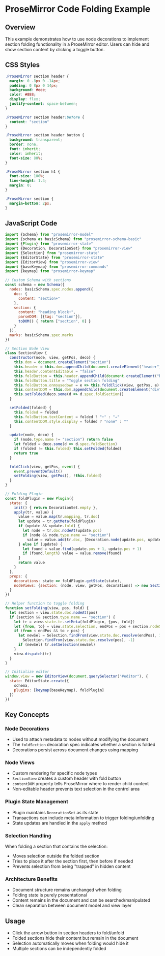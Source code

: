 # ProseMirror Code Folding Example

## Overview

This example demonstrates how to use node decorations to implement section folding functionality in a ProseMirror editor. Users can hide and show section content by clicking a toggle button.

## CSS Styles

```css
.ProseMirror section header { 
  margin: 0 -8px 0 -14px; 
  padding: 0 8px 0 14px; 
  background: #eee; 
  color: #888; 
  display: flex; 
  justify-content: space-between; 
}

.ProseMirror section header:before { 
  content: "section" 
}

.ProseMirror section header button { 
  background: transparent; 
  border: none; 
  font: inherit; 
  color: inherit; 
  font-size: 80%; 
}

.ProseMirror section h1 { 
  font-size: 100%; 
  line-height: 1.4; 
  margin: 0; 
}

.ProseMirror section { 
  margin-bottom: 2px; 
}
```

## JavaScript Code

```javascript
import {Schema} from "prosemirror-model"
import {schema as basicSchema} from "prosemirror-schema-basic"
import {Plugin} from "prosemirror-state"
import {Decoration, DecorationSet} from "prosemirror-view"
import {Selection} from "prosemirror-state"
import {EditorState} from "prosemirror-state"
import {EditorView} from "prosemirror-view"
import {baseKeymap} from "prosemirror-commands"
import {keymap} from "prosemirror-keymap"

// Custom Schema with sections
const schema = new Schema({
  nodes: basicSchema.spec.nodes.append({
    doc: {
      content: "section+"
    },
    section: {
      content: "heading block+",
      parseDOM: [{tag: "section"}],
      toDOM() { return ["section", 0] }
    }
  }),
  marks: basicSchema.spec.marks
})

// Section Node View
class SectionView {
  constructor(node, view, getPos, deco) {
    this.dom = document.createElement("section")
    this.header = this.dom.appendChild(document.createElement("header"))
    this.header.contentEditable = "false" 
    this.foldButton = this.header.appendChild(document.createElement("button"))
    this.foldButton.title = "Toggle section folding"
    this.foldButton.onmousedown = e => this.foldClick(view, getPos, e)
    this.contentDOM = this.dom.appendChild(document.createElement("div"))
    this.setFolded(deco.some(d => d.spec.foldSection))
  }

  setFolded(folded) {
    this.folded = folded
    this.foldButton.textContent = folded ? "▿" : "▵"
    this.contentDOM.style.display = folded ? "none" : ""
  }

  update(node, deco) {
    if (node.type.name != "section") return false
    let folded = deco.some(d => d.spec.foldSection)
    if (folded != this.folded) this.setFolded(folded)
    return true
  }

  foldClick(view, getPos, event) {
    event.preventDefault()
    setFolding(view, getPos(), !this.folded)
  }
}

// Folding Plugin
const foldPlugin = new Plugin({
  state: {
    init() { return DecorationSet.empty },
    apply(tr, value) {
      value = value.map(tr.mapping, tr.doc)
      let update = tr.getMeta(foldPlugin)
      if (update && update.fold) {
        let node = tr.doc.nodeAt(update.pos)
        if (node && node.type.name == "section")
          value = value.add(tr.doc, [Decoration.node(update.pos, update.pos + node.nodeSize, {}, {foldSection: true})])
      } else if (update) {
        let found = value.find(update.pos + 1, update.pos + 1)
        if (found.length) value = value.remove(found)
      }
      return value
    }
  },
  props: {
    decorations: state => foldPlugin.getState(state),
    nodeViews: {section: (node, view, getPos, decorations) => new SectionView(node, view, getPos, decorations)}
  }
})

// Helper function to toggle folding
function setFolding(view, pos, fold) {
  let section = view.state.doc.nodeAt(pos)
  if (section && section.type.name == "section") {
    let tr = view.state.tr.setMeta(foldPlugin, {pos, fold})
    let {from, to} = view.state.selection, endPos = pos + section.nodeSize
    if (from < endPos && to > pos) {
      let newSel = Selection.findFrom(view.state.doc.resolve(endPos), 1) ||
        Selection.findFrom(view.state.doc.resolve(pos), -1)
      if (newSel) tr.setSelection(newSel)
    }
    view.dispatch(tr)
  }
}

// Initialize editor
window.view = new EditorView(document.querySelector("#editor"), {
  state: EditorState.create({
    schema,
    plugins: [keymap(baseKeymap), foldPlugin]
  })
})
```

## Key Concepts

### Node Decorations
- Used to attach metadata to nodes without modifying the document
- The `foldSection` decoration spec indicates whether a section is folded
- Decorations persist across document changes using mapping

### Node Views
- Custom rendering for specific node types
- `SectionView` creates a custom header with fold button
- `contentDOM` property tells ProseMirror where to render child content
- Non-editable header prevents text selection in the control area

### Plugin State Management
- Plugin maintains `DecorationSet` as its state
- Transactions can include meta information to trigger folding/unfolding
- State updates are handled in the `apply` method

### Selection Handling
When folding a section that contains the selection:
- Moves selection outside the folded section
- Tries to place it after the section first, then before if needed
- Prevents selection from being "trapped" in hidden content

### Architecture Benefits
- Document structure remains unchanged when folding
- Folding state is purely presentational
- Content remains in the document and can be searched/manipulated
- Clean separation between document model and view layer

## Usage
- Click the arrow button in section headers to fold/unfold
- Folded sections hide their content but remain in the document
- Selection automatically moves when folding would hide it
- Multiple sections can be independently folded